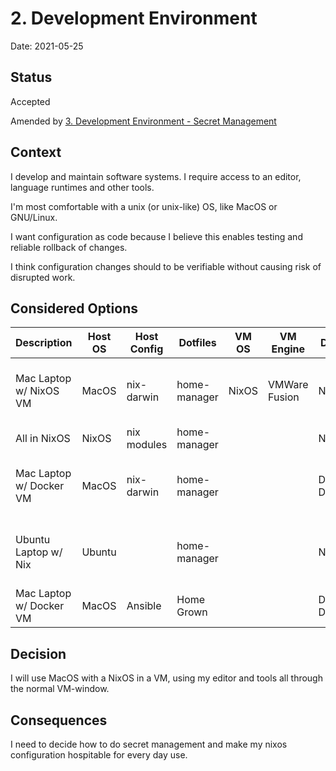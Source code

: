 # 2. Development Environment

Date: 2021-05-25

## Status

Accepted

Amended by [3. Development Environment - Secret Management](0003-development-environment-secret-management.md)

## Context

I develop and maintain software systems.
I require access to an editor, language runtimes and other tools.

I'm most comfortable with a unix (or unix-like) OS, like MacOS or GNU/Linux.

I want configuration as code because I believe this enables testing and reliable rollback of changes.

I think configuration changes should to be verifiable without causing risk of disrupted work.

## Considered Options

| Description                 | Host OS | Host Config | Dotfiles     | VM OS | VM Engine     | Docker         | Display Mgmt | Pros                      | Cons                         | Score |
| --------------------------- | ------- | ----------- | ------------ | ----- | ------------- | -------------- | ------------ | ------------------------- | ---------------------------- | ----- |
| Mac Laptop w/ NixOS VM      | MacOS   | nix-darwin  | home-manager | NixOS | VMWare Fusion | NixOS          | Great        | 2021 Cfg Mgmt, Native Nix | VM, x11-hell, secret mgmt    | 10    |
| All in NixOS                | NixOS   | nix modules | home-manager |       |               | Native         | Terrible     | Native Nix, No VM         | x11-hell                     | 9     |
| Mac Laptop w/ Docker VM     | MacOS   | nix-darwin  | home-manager |       |               | Docker Desktop | Great        | Just works                | VM, Nix @ Darwin is slipping | 7     |
| Ubuntu Laptop w/ Nix        | Ubuntu  |             | home-manager |       |               | Native         | Terrible     | No VM                     | x11-hell, No System Cfg Mgmt | 4     |
| Mac Laptop w/ Docker VM     | MacOS   | Ansible     | Home Grown   |       |               | Docker Desktop | Great        | Established               | 2015 Cfg Mgmt                | 3     |

## Decision

I will use MacOS with a NixOS in a VM, using my editor and tools all through the normal VM-window.

## Consequences

I need to decide how to do secret management and make my nixos configuration hospitable for every day use.
